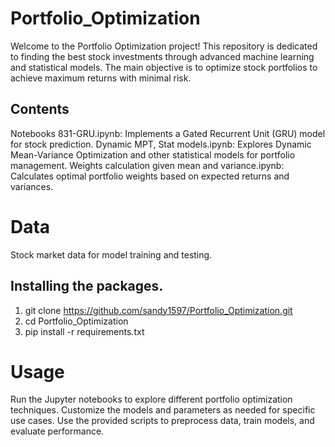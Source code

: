 # Portfolio_Optimization
Welcome to the Portfolio Optimization project! This repository is dedicated to finding the best stock investments through advanced machine learning and statistical models. The main objective is to optimize stock portfolios to achieve maximum returns with minimal risk.

## Contents
Notebooks
831-GRU.ipynb: Implements a Gated Recurrent Unit (GRU) model for stock prediction.
Dynamic MPT, Stat models.ipynb: Explores Dynamic Mean-Variance Optimization and other statistical models for portfolio management.
Weights calculation given mean and variance.ipynb: Calculates optimal portfolio weights based on expected returns and variances.

# Data
Stock market data for model training and testing.

## Installing the packages.
1. git clone https://github.com/sandy1597/Portfolio_Optimization.git
2. cd Portfolio_Optimization
3. pip install -r requirements.txt

# Usage
Run the Jupyter notebooks to explore different portfolio optimization techniques.
Customize the models and parameters as needed for specific use cases.
Use the provided scripts to preprocess data, train models, and evaluate performance.

